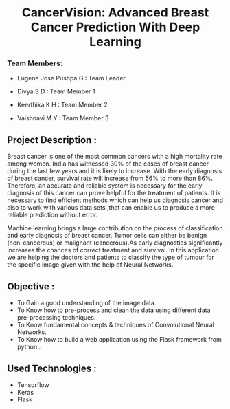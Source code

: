 <h1 align=center> CancerVision: Advanced Breast Cancer Prediction With Deep Learning </h1>

### Team Members:

- Eugene Jose Pushpa G : Team Leader 

- Divya S D            : Team Member 1 

- Keerthika K H        : Team Member 2

- Vaishnavi M Y        : Team Member 3


## Project Description :

Breast cancer is one of the most common cancers with a high mortality rate among women. India has witnessed 30% of the cases of breast cancer during the last few years and it is likely to increase.  With the early diagnosis of breast cancer, survival rate will increase from 56% to more than 86%. Therefore, an accurate and reliable system is necessary for the early diagnosis of this cancer can prove helpful for the treatment of patients.  It is necessary to find efficient methods which can help us diagnosis cancer and also to work with various data sets ,that can enable us to produce a more reliable prediction without error.  

Machine learning brings a large contribution on the process of classification and early diagnosis of breast cancer. Tumor cells can either be benign (non-cancerous) or malignant (cancerous).As early diagnostics significantly increases the chances of correct treatment and survival. In this application we are helping the doctors and patients to classify the type of tumour for the specific image given with the help of Neural Networks. 

## Objective :
- To Gain a good understanding of the image data.
- To Know how to pre-process and clean the data using different data pre-processing techniques.
- To Know fundamental concepts & techniques of Convolutional Neural Networks.
- To Know how to build a web application using the Flask framework from python .

## Used Technologies :
  * Tensorflow
  * Keras
  * Flask 





